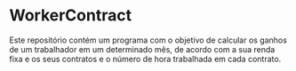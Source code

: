 # WorkerContract

Este repositório contém um programa com o objetivo de calcular os ganhos de um trabalhador em um determinado mês, de acordo com a sua renda fixa e os seus contratos e o número de hora trabalhada em cada contrato.
